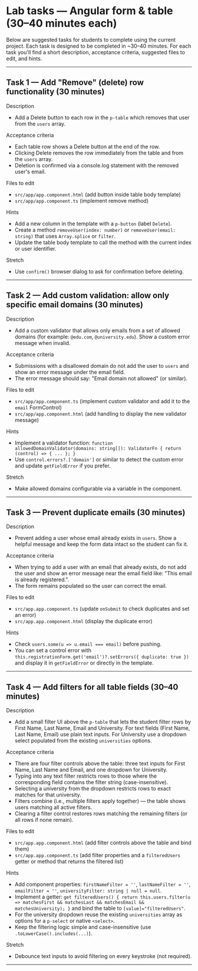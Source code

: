 # Lab tasks — Angular form & table (30–40 minutes each)

Below are suggested tasks for students to complete using the current project. Each task is designed to be completed in ~30–40 minutes. For each task you'll find a short description, acceptance criteria, suggested files to edit, and hints.

---

## Task 1 — Add "Remove" (delete) row functionality (30 minutes)

Description

- Add a Delete button to each row in the `p-table` which removes that user from the `users` array.

Acceptance criteria

- Each table row shows a Delete button at the end of the row.
- Clicking Delete removes the row immediately from the table and from the `users` array.
- Deletion is confirmed via a console.log statement with the removed user's email.

Files to edit

- `src/app/app.component.html` (add button inside table body template)
- `src/app/app.component.ts` (implement remove method)

Hints

- Add a new column in the template with a `p-button` (label `Delete`).
- Create a method `removeUser(index: number)` or `removeUser(email: string)` that uses `Array.splice` or `filter`.
- Update the table body template to call the method with the current index or user identifier.

Stretch

- Use `confirm()` browser dialog to ask for confirmation before deleting.

---

## Task 2 — Add custom validation: allow only specific email domains (30 minutes)

Description

- Add a custom validator that allows only emails from a set of allowed domains (for example: `@edu.com`, `@university.edu`). Show a custom error message when invalid.

Acceptance criteria

- Submissions with a disallowed domain do not add the user to `users` and show an error message under the email field.
- The error message should say: "Email domain not allowed" (or similar).

Files to edit

- `src/app/app.component.ts` (implement custom validator and add it to the `email` FormControl)
- `src/app/app.component.html` (add handling to display the new validator message)

Hints

- Implement a validator function: `function allowedDomainValidator(domains: string[]): ValidatorFn { return (control) => { ... }; }`
- Use `control.errors?.['domain']` or similar to detect the custom error and update `getFieldError` if you prefer.

Stretch

- Make allowed domains configurable via a variable in the component.

---

## Task 3 — Prevent duplicate emails (30 minutes)

Description

- Prevent adding a user whose email already exists in `users`. Show a helpful message and keep the form data intact so the student can fix it.

Acceptance criteria

- When trying to add a user with an email that already exists, do not add the user and show an error message near the email field like: "This email is already registered.".
- The form remains populated so the user can correct the email.

Files to edit

- `src/app.app.component.ts` (update `onSubmit` to check duplicates and set an error)
- `src/app.app.component.html` (display the duplicate error)

Hints

- Check `users.some(u => u.email === email)` before pushing.
- You can set a control error with `this.registrationForm.get('email')?.setErrors({ duplicate: true })` and display it in `getFieldError` or directly in the template.

---

## Task 4 — Add filters for all table fields (30–40 minutes)

Description

- Add a small filter UI above the `p-table` that lets the student filter rows by First Name, Last Name, Email and University. For text fields (First Name, Last Name, Email) use plain text inputs. For University use a dropdown select populated from the existing `universities` options.

Acceptance criteria

- There are four filter controls above the table: three text inputs for First Name, Last Name and Email, and one dropdown for University.
- Typing into any text filter restricts rows to those where the corresponding field contains the filter string (case-insensitive).
- Selecting a university from the dropdown restricts rows to exact matches for that university.
- Filters combine (i.e., multiple filters apply together) — the table shows users matching all active filters.
- Clearing a filter control restores rows matching the remaining filters (or all rows if none remain).

Files to edit

- `src/app.app.component.html` (add filter controls above the table and bind them)
- `src/app.app.component.ts` (add filter properties and a `filteredUsers` getter or method that returns the filtered list)

Hints

- Add component properties: `firstNameFilter = ''`, `lastNameFilter = ''`, `emailFilter = ''`, `universityFilter: string | null = null`.
- Implement a getter: `get filteredUsers() { return this.users.filter(u => matchesFirst && matchesLast && matchesEmail && matchesUniversity); }` and bind the table to `[value]="filteredUsers"`.
- For the university dropdown reuse the existing `universities` array as options for a `p-select` or native `<select>`.
- Keep the filtering logic simple and case-insensitive (use `.toLowerCase().includes(...)`).

Stretch

- Debounce text inputs to avoid filtering on every keystroke (not required).

---
